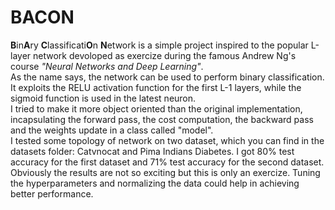 # BACON

<b>B</b>in<b>A</b>ry <b>C</b>lassificati<b>O</b>n <b>N</b>etwork is a simple project inspired to the popular L-layer network devoloped as exercize during the famous Andrew Ng's course <i>"Neural Networks and Deep Learning"</i>. <br>
As the name says, the network can be used to perform binary classification. It exploits the RELU activation function for the first L-1 layers, while the sigmoid function is used in the latest neuron.
<br>
I tried to make it more object oriented than the original implementation, incapsulating the forward pass, the cost computation, the backward pass and the weights update in a class called "model".
<br>
I tested some topology of network on two dataset, which you can find in the datasets folder: Catvnocat and Pima Indians Diabetes.
I got 80% test accuracy for the first dataset and 71% test accuracy for the second dataset. Obviously the results are not so exciting but this is only an exercize. Tuning the hyperparameters and normalizing the data could help in achieving better performance.
